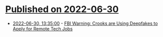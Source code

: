 # [Published on 2022-06-30](index.md)

* [2022-06-30, 13:35:00](https://soylentnews.org/article.pl?sid=22/06/29/1617213&from=rss) - [FBI Warning: Crooks are Using Deepfakes to Apply for Remote Tech Jobs](https://soylentnews.org/article.pl?sid=22/06/29/1617213&from=rss)
